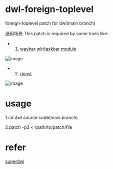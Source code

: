 # dwl-foreign-toplevel
foreign-toplevel patch for dwl(main branch)

通用场景
This patch is required by some tools like: 

- 1. [waybar wlr/taskbar module](https://github.com/Alexays/Waybar/wiki/Module:-Taskbar)

![image](https://github.com/DreamMaoMao/dwl-foreign-toplevel/assets/30348075/dc4be407-51b2-404f-928a-1cae53ed03f2)


- 2. [dunst](https://github.com/dunst-project/dunst)

![image](https://github.com/DreamMaoMao/dwl-foreign-toplevel/assets/30348075/b4486120-a05b-4e31-80c4-a89fdd236268)


# usage

1.cd dwl source code(main branch)

2.patch -p2 <  /path/to/patch/file


# refer

[superdwl](https://github.com/DreamMaoMao/superdwl)
